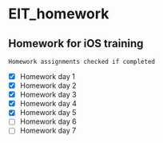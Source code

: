 # EIT_homework
## Homework for iOS training 

`Homework assignments checked if completed`

- [x] Homework day 1
- [x] Homework day 2
- [x] Homework day 3
- [x] Homework day 4
- [x] Homework day 5
- [ ] Homework day 6
- [ ] Homework day 7
